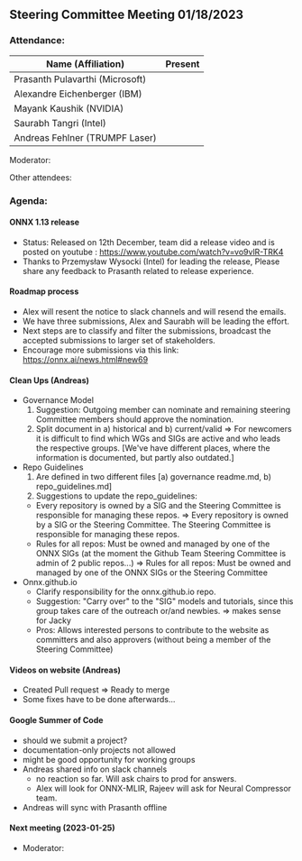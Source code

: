 ## Steering Committee Meeting 01/18/2023

### Attendance:

| Name (Affiliation)              | Present  |
| ------------------------------- | -------- |
| Prasanth Pulavarthi (Microsoft) |   |
| Alexandre Eichenberger (IBM)    |   |
| Mayank Kaushik (NVIDIA)         |   |
| Saurabh Tangri (Intel)          |   |
| Andreas Fehlner (TRUMPF Laser)  |   |

Moderator:

Other attendees: 

### Agenda:
  
  #### ONNX 1.13 release
   - Status: Released on 12th December, team did a release video and is posted on youtube : https://www.youtube.com/watch?v=vo9vlR-TRK4 
   - Thanks to Przemysław Wysocki (Intel) for leading the release, Please share any feedback to Prasanth related to release experience.
  
  #### Roadmap process
  - Alex will resent the notice  to slack channels and will resend the emails.
  - We have three submissions, Alex and Saurabh will be leading the effort.
  - Next steps are to classify and filter the submissions, broadcast the accepted submissions to larger set of stakeholders.
  - Encourage more submissions via this link: https://onnx.ai/news.html#new69

  #### Clean Ups (Andreas)
  
  - Governance Model 
    1. Suggestion: Outgoing member can nominate and remaining steering Committee members should approve the nomination.
    2. Split document in a) historical and b) current/valid => For newcomers it is difficult to find which WGs and SIGs are active and who leads the respective groups. [We've have different places, where the information is documented, but partly also outdated.]
  - Repo Guidelines 
    1. Are defined in two different files [a) governance readme.md, b) repo_guidelines.md]
    2. Suggestions to update the repo_guidelines:
     * Every repository is owned by a SIG and the Steering Committee is responsible for managing these repos. => Every repository is owned by a SIG or the Steering Committee. The Steering Committee is responsible for managing these repos. 
     * Rules for all repos: Must be owned and managed by one of the ONNX SIGs (at the moment the Github Team Steering Committee is admin of 2 public repos...) => Rules for all repos: Must be owned and managed by one of the ONNX SIGs or the Steering Committee
  - Onnx.github.io
    - Clarify responsibility for the onnx.github.io repo. 
    - Suggestion: "Carry over" to the "SIG" models and tutorials, since this group takes care of the outreach or/and newbies. => makes sense for Jacky
    - Pros: Allows interested persons to contribute to the website as committers and also approvers (without being a member of the Steering Committee)

  #### Videos on website (Andreas)
  - Created Pull request => Ready to merge
  - Some fixes have to be done afterwards...
   
  #### Google Summer of Code
  - should we submit a project?
  - documentation-only projects not allowed
  - might be good opportunity for working groups
  - Andreas shared info on slack channels
    - no reaction so far. Will ask chairs to prod for answers.
    - Alex will look for ONNX-MLIR, Rajeev will ask for Neural Compressor team.
  - Andreas will sync with Prasanth offline

  #### Next meeting (2023-01-25)
  - Moderator: 
